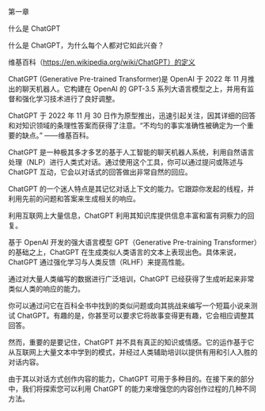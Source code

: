 第一章

什么是 ChatGPT

什么是 ChatGPT，为什么每个人都对它如此兴奋？

维基百科（https://en.wikipedia.org/wiki/ChatGPT）的定义

ChatGPT (Generative Pre-trained Transformer)是 OpenAI 于 2022 年 11 月推出的聊天机器人。它构建在 OpenAI 的 GPT-3.5 系列大语言模型之上，并用有监督和强化学习技术进行了良好调整。

ChatGPT 于 2022 年 11 月 30 日作为原型推出，迅速引起关注，因其详细的回答和对知识领域的条理性答案而获得了注意。“不均匀的事实准确性被确定为一个重要的缺点。” ——维基百科。

ChatGPT 是一种极其多才多艺的基于人工智能的聊天机器人系统，利用自然语言处理（NLP）进行人类式对话。通过使用这个工具，你可以通过提问或陈述与 ChatGPT 互动，它会以对话式的回答做出非常自然的回应。

ChatGPT 的一个迷人特点是其记忆对话上下文的能力。它跟踪你发起的线程，并利用先前的问题和答案来生成相关的响应。

利用互联网上大量信息，ChatGPT 利用其知识库提供信息丰富和富有洞察力的回复。

基于 OpenAI 开发的强大语言模型 GPT（Generative Pre-training Transformer）的基础之上，ChatGPT 在生成类似人类语言的文本上表现出色。具体来说，ChatGPT 通过强化学习与人类反馈（RLHF）来提高性能。

通过对大量人类编写的数据进行广泛培训，ChatGPT 已经获得了生成听起来非常类似人类的响应的能力。

你可以通过问它在百科全书中找到的类似问题或向其挑战来编写一个短篇小说来测试 ChatGPT。有趣的是，你甚至可以要求它将故事变得更有趣，它会相应调整其回答。

然而，重要的是要记住，ChatGPT 并不具有真正的知识或情感。它的运作基于它从互联网上大量文本中学到的模式，并经过人类辅助培训以提供有用和引人入胜的对话内容。

由于其以对话方式创作内容的能力，ChatGPT 可用于多种目的。在接下来的部分中，我们将探索您可以利用 ChatGPT 的能力来增强您的内容创作过程的几种不同方法。
